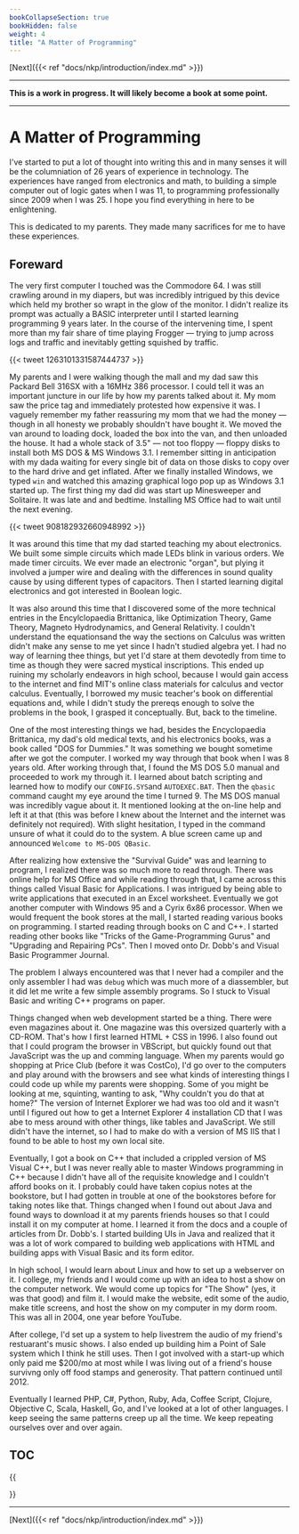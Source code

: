 ```yaml
---
bookCollapseSection: true
bookHidden: false
weight: 4
title: "A Matter of Programming"
---
```


[Next]({{< ref "docs/nkp/introduction/index.md" >}})

---

**This is a work in progress. It will likely become a book at some point.**

---

# A Matter of Programming

I've started to put a lot of thought into writing this and in many senses it will be the columniation of 26 years of experience in technology. The experiences have ranged from electronics and math, to building a simple computer out of logic gates when I was 11, to programming professionally since 2009 when I was 25. I hope you find everything in here to be enlightening.

This is dedicated to my parents. They made many sacrifices for me to have these experiences.

## Foreward

The very first computer I touched was the Commodore 64. I was still crawling around in my diapers, but was incredibly intrigued by this device which held my brother so wrapt in the glow of the monitor. I didn't realize its prompt was actually a BASIC interpreter until I started learning programming 9 years later. In the course of the intervening time, I spent more than my fair share of time playing Frogger &mdash; trying to jump across logs and traffic and inevitably getting squished by traffic.

{{< tweet 1263101331587444737 >}}

My parents and I were walking though the mall and my dad saw this Packard Bell 316SX with a 16MHz 386 processor. I could tell it was an important juncture in our life by how my parents talked about it. My mom saw the price tag and immediately protested how expensive it was. I vaguely remember my father reassuring my mom that we had the money &mdash; though in all honesty we probably shouldn't have bought it. We moved the van around to loading dock, loaded the box into the van, and then unloaded the house. It had a whole stack of 3.5" &mdash; not too floppy &mdash; floppy disks to install both MS DOS & MS Windows 3.1. I remember sitting in anticipation with my dada waiting for every single bit of data on those disks to copy over to the hard drive and get inflated. After we finally installed Windows, we typed `win` and watched this amazing graphical logo pop up as Windows 3.1 started up. The first thing my dad did was start up Minesweeper and Solitaire. It was late and and bedtime. Installing MS Office had to wait until the next evening.

{{< tweet 908182932660948992 >}}

It was around this time that my dad started teaching my about electronics. We built some simple circuits which made LEDs blink in various orders. We made timer circuits. We ever made an electronic "organ", but plying it involved a jumper wire and dealing with the differences in sound quality cause by using different types of capacitors. Then I started learning digital electronics and got interested in Boolean logic.

It was also around this time that I discovered some of the more technical entries in the Encylclopaedia Brittanica, like Optimization Theory, Game Theory, Magneto Hydrodynamics, and General Relativity. I couldn't understand the equationsand the way the sections on Calculus was written didn't make any sense to me yet since I hadn't studied algebra yet. I had no way of learning thee things, but yet I'd stare at them devotedly from time to time as though they were sacred mystical inscriptions. This ended up ruining my scholarly endeavors in high school, because I would gain access to the internet and find MIT's online class materials for calculus and vector calculus. Eventually, I borrowed my music teacher's book on differential equations and, while I didn't study the prereqs enough to solve the problems in the book, I grasped it conceptually. But, back to the timeline.

One of the most interesting things we had, besides the Encyclopaedia Brittanica, my dad's old medical texts, and his electronics books, was a book called "DOS for Dummies." It was something we bought sometime after we got the computer. I worked my way through that book when I was 8 years old. After working through that, I found the MS DOS 5.0 manual and proceeded to work my through it. I learned about batch scripting and learned how to modify our `CONFIG.SYS`and `AUTOEXEC.BAT`. Then the `qbasic` command caught my eye around the time I turned 9. The MS DOS manual was incredibly vague about it. It mentioned looking at the on-line help and left it at that (this was before I knew about the Internet and the internet was definitely not required). With slight hesitation, I typed in the command unsure of what it could do to the system. A blue screen came up and announced `Welcome to MS-DOS QBasic`.

After realizing how extensive the "Survival Guide" was and learning to program, I realized there was so much more to read through. There was online help for MS Office and while reading through that, I came across this things called Visual Basic for Applications. I was intrigued by being able to write applications that executed in an Excel worksheet. Eventually we got another computer with Windows 95 and a Cyrix 6x86 processor. When we would frequent the book stores at the mall, I started reading various books on programming. I started reading through books on C and C++. I started reading other books like "Tricks of the Game-Programming Gurus" and  "Upgrading and Repairing PCs". Then I moved onto Dr. Dobb's and Visual Basic Programmer Journal.

The problem I always encountered was that I never had a compiler and the only assembler I had was `debug` which was much more of a diassembler, but it did let me write a few simple assembly programs. So I stuck to Visual Basic and writing C++ programs on paper.

Things changed when web development started be a thing. There were even magazines about it. One magazine was this oversized quarterly with a CD-ROM. That's how I first learned HTML + CSS in 1996. I also found out that I could program the browser in VBScript, but quickly found out that JavaScript was the up and comming language. When my parents would go shopping at Price Club (before it was CostCo), I'd go over to the computers and play around with the browsers and see what kinds of interesting things I could code up while my parents were shopping.
Some of you might be looking at me, squinting, wanting to ask, "Why couldn't you do that at home?" The version of Internet Explorer we had was too old and it wasn't until I figured out how to get a Internet Explorer 4 installation CD that I was abe to mess around with other things, like tables and JavaScript. We still didn't have the internet, so I had to make do with a version of MS IIS that I found to be able to host my own local site.

Eventually, I got a book on C++ that included a crippled version of MS Visual C++, but I was never really able to master Windows programming in C++ because I didn't have all of the requisite knowledge and I couldn't afford books on it. I probably could have taken copius notes at the bookstore, but I had gotten in trouble at one of the bookstores before for taking notes like that. Things changed when I found out about Java and found ways to download it at my parents friends houses so that I could install it on my computer at home. I learned it from the docs and a couple of articles from Dr. Dobb's. I started building UIs in Java and realized that it was a lot of work compared to building web applications with HTML and building apps with Visual Basic and its form editor.

In high school, I would learn about Linux and how to set up a webserver on it. I college, my friends and I would come up with an idea to host a show on the computer network. We would come up topics for "The Show" (yes, it was that good) and film it. I would make the website, edit some of the audio, make title screens, and host the show on my computer in my dorm room. This was all in 2004, one year before YouTube.

After college, I'd set up a system to help livestrem the audio of my friend's restuarant's music shows. I also ended up building him a Point of Sale system which I think he still uses. Then I got involved with a start-up which only paid me $200/mo at most while I was living out of a friend's house survivng only off food stamps and generosity. That pattern continued until 2012.

Eventually I learned PHP, C#, Python, Ruby, Ada, Coffee Script, Clojure, Objective C, Scala, Haskell, Go, and I've looked at a lot of other languages. I keep seeing the same patterns creep up all the time. We keep repeating ourselves over and over again.

## TOC

{{<section>}}

---

[Next]({{< ref "docs/nkp/introduction/index.md" >}})
